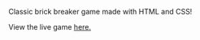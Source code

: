 Classic brick breaker game made with HTML and CSS! 

View the live game  [here.](https://brickbreaker--kathleenwang.repl.co/)
